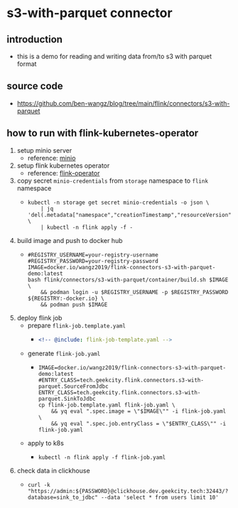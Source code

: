 # s3-with-parquet connector

## introduction

* this is a demo for reading and writing data from/to s3 with parquet format

## source code

* https://github.com/ben-wangz/blog/tree/main/flink/connectors/s3-with-parquet

## how to run with flink-kubernetes-operator

1. setup minio server
    * reference: [minio](../../../kubernetes/argocd/storage/minio/minio.md)
2. setup flink kubernetes operator
    * reference: [flink-operator](../../../kubernetes/argocd/flink/README.md)
3. copy secret `minio-credentials` from `storage` namespace to `flink` namespace
    * ```shell
      kubectl -n storage get secret minio-credentials -o json \
          | jq 'del(.metadata["namespace","creationTimestamp","resourceVersion","selfLink","uid"])' \
          | kubectl -n flink apply -f -
      ```
4. build image and push to docker hub
    * ```shell
      #REGISTRY_USERNAME=your-registry-username
      #REGISTRY_PASSWORD=your-registry-password
      IMAGE=docker.io/wangz2019/flink-connectors-s3-with-parquet-demo:latest
      bash flink/connectors/s3-with-parquet/container/build.sh $IMAGE \
          && podman login -u $REGISTRY_USERNAME -p $REGISTRY_PASSWORD ${REGISTRY:-docker.io} \
          && podman push $IMAGE
      ```
5. deploy flink job
    * prepare `flink-job.template.yaml`
        + ```yaml
          <!-- @include: flink-job-template.yaml -->
          ```
    * generate `flink-job.yaml`
        + ```shell
          IMAGE=docker.io/wangz2019/flink-connectors-s3-with-parquet-demo:latest
          #ENTRY_CLASS=tech.geekcity.flink.connectors.s3-with-parquet.SourceFromJdbc
          ENTRY_CLASS=tech.geekcity.flink.connectors.s3-with-parquet.SinkToJdbc
          cp flink-job.template.yaml flink-job.yaml \
              && yq eval ".spec.image = \"$IMAGE\"" -i flink-job.yaml \
              && yq eval ".spec.job.entryClass = \"$ENTRY_CLASS\"" -i flink-job.yaml
          ```
    * apply to k8s
        + ```shell
          kubectl -n flink apply -f flink-job.yaml
          ```
6. check data in clickhouse
    * ```shell
      curl -k "https://admin:${PASSWORD}@clickhouse.dev.geekcity.tech:32443/?database=sink_to_jdbc" --data 'select * from users limit 10'
      ```